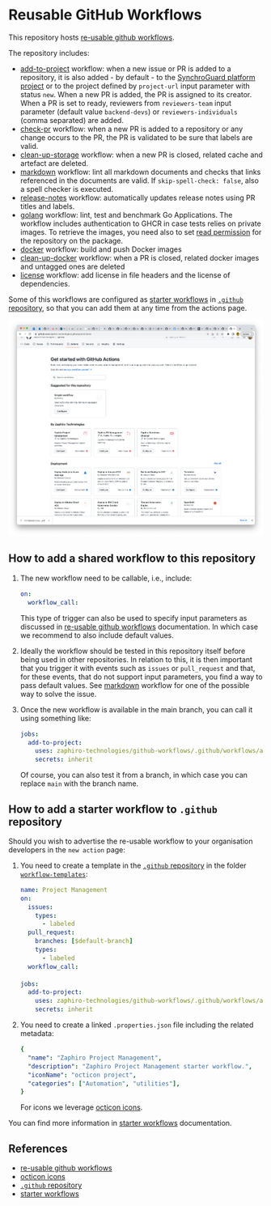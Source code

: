 # Reusable GitHub Workflows

This repository hosts [re-usable github workflows][re-usable-github-workflows].

The repository includes:

- [add-to-project](.github/workflows/add-to-project.yaml) workflow: when a new
  issue or PR is added to a repository, it is also added - by default - to the
  [SynchroGuard platform project](https://github.com/orgs/zaphiro-technologies/projects/2)
  or to the project defined by `project-url` input parameter with status `new`.
  When a new PR is added, the PR is assigned to its creator. When a PR is set to
  ready, reviewers from `reviewers-team` input parameter (default value
  `backend-devs`) or `reviewers-individuals` (comma separated) are added.
- [check-pr](.github/workflows/check-pr.yaml) workflow: when a new PR is added
  to a repository or any change occurs to the PR, the PR is validated to be sure
  that labels are valid.
- [clean-up-storage](.github/workflows/clean-up-storage.yaml) workflow: when a
  new PR is closed, related cache and artefact are deleted.
- [markdown](.github/workflows/markdown.yaml) workflow: lint all markdown
  documents and checks that links referenced in the documents are valid. If
  `skip-spell-check: false`, also a spell checker is executed.
- [release-notes](.github/workflows/release-notes.yaml) workflow: automatically
  updates release notes using PR titles and labels.
- [golang](.github/workflows/golang.yaml) workflow: lint, test and benchmark Go
  Applications. The workflow includes authentication to GHCR in case tests
  relies on private images. To retrieve the images, you need also to set
  [read permission](https://docs.github.com/en/packages/learn-github-packages/configuring-a-packages-access-control-and-visibility#ensuring-workflow-access-to-your-package)
  for the repository on the package.
- [docker](.github/workflows/docker.yaml) workflow: build and push Docker images
- [clean-up-docker](.github/workflows/clean-up-docker.yaml) workflow: when a PR
  is closed, related docker images and untagged ones are deleted
- [license](.github/workflows/license.yaml) workflow: add license in file
  headers and the license of dependencies.

Some of this workflows are configured as [starter workflows][starter-workflows]
in [`.github` repository][.github], so that you can add them at any time from
the actions page.

![Starter Actions](./screenshot.png)

## How to add a shared workflow to this repository

1. The new workflow need to be callable, i.e., include:

   ```yaml
   on:
     workflow_call:
   ```

   This type of trigger can also be used to specify input parameters as
   discussed in [re-usable github workflows][re-usable-github-workflows]
   documentation. In which case we recommend to also include default values.

1. Ideally the workflow should be tested in this repository itself before being
   used in other repositories. In relation to this, it is then important that
   you trigger it with events such as `issues` or `pull_request` and that, for
   these events, that do not support input parameters, you find a way to pass
   default values. See [markdown](.github/workflows/markdown.yaml) workflow for
   one of the possible way to solve the issue.

1. Once the new workflow is available in the main branch, you can call it using
   something like:

   ```yaml
   jobs:
     add-to-project:
       uses: zaphiro-technologies/github-workflows/.github/workflows/add-to-project.yaml@main
       secrets: inherit
   ```

   Of course, you can also test it from a branch, in which case you can replace
   `main` with the branch name.

## How to add a starter workflow to `.github` repository

Should you wish to advertise the re-usable workflow to your organisation
developers in the `new action` page:

1. You need to create a template in the [`.github` repository][.github] in the
   folder
   [`workflow-templates`](https://github.com/zaphiro-technologies/.github/tree/main/workflow-templates):

   ```yaml
   name: Project Management
   on:
     issues:
       types:
         - labeled
     pull_request:
       branches: [$default-branch]
       types:
         - labeled
     workflow_call:

   jobs:
     add-to-project:
       uses: zaphiro-technologies/github-workflows/.github/workflows/add-to-project.yaml@main
       secrets: inherit
   ```

1. You need to create a linked `.properties.json` file including the related
   metadata:

   ```yaml
   {
     "name": "Zaphiro Project Management",
     "description": "Zaphiro Project Management starter workflow.",
     "iconName": "octicon project",
     "categories": ["Automation", "utilities"],
   }
   ```

   For icons we leverage [octicon icons][octicon].

You can find more information in [starter workflows][starter-workflows]
documentation.

## References

- [re-usable github workflows][re-usable-github-workflows]
- [octicon icons][octicon]
- [`.github` repository][.github]
- [starter workflows][starter-workflows]

[re-usable-github-workflows]:
  https://docs.github.com/en/actions/using-workflows/reusing-workflows
[octicon]: https://primer.style/design/foundations/icons/
[.github]: https://github.com/zaphiro-technologies/.github
[starter-workflows]:
  https://docs.github.com/en/actions/using-workflows/creating-starter-workflows-for-your-organization
